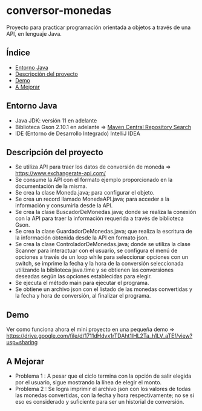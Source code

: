 # conversor-monedas
Proyecto para practicar programación orientada a objetos a través de una API, en lenguaje Java.

## Índice
- [Entorno Java](#entorno-java)
- [Descripción del proyecto](#descripción-del-proyecto)
- [Demo](#demo)
- [A Mejorar](#a-mejorar)

## Entorno Java
- Java JDK: versión 11 en adelante
- Biblioteca Gson 2.10.1 en adelante => [Maven Central Repository Search](https://mvnrepository.com/artifact/com.google.code.gson/gson)
- IDE (Entorno de Desarrollo Integrado) IntelliJ IDEA

## Descripción del proyecto
- Se utiliza API para traer los datos de conversión de moneda => https://www.exchangerate-api.com/
- Se consume la API con el formato ejemplo proporcionado en la documentación de la misma.
- Se crea la clase Moneda.java; para configurar el objeto.
- Se crea un record llamado MonedaAPI.java; para acceder a la información y consumirla desde la API.
- Se crea la clase BuscadorDeMonedas.java; donde se realiza la conexión con la API para traer la información requerida a través de biblioteca Gson.
- Se crea la clase GuardadorDeMonedas.java; que realiza la escritura de la información obtenida desde la API en formato json.
- Se crea la clase ControladorDeMonedas.java; donde se utiliza la clase Scanner para interactuar con el usuario, se configura el menú de opciones a través de un loop while para seleccionar opciones con un switch, se imprime la fecha y la hora de la conversión seleccionada utilizando la biblioteca java.time y se obtienen las conversiones deseadas según las opciones establecidas para elegir.
- Se ejecuta el método main para ejecutar el programa.
- Se obtiene un archivo json con el listado de las monedas convertidas y la fecha y hora de conversión, al finalizar el programa.

## Demo
Ver como funciona ahora el mini proyecto en una pequeña demo => https://drive.google.com/file/d/1711dHdvx1rTDAht1lHL2Ta_h1LV_aTEf/view?usp=sharing

## A Mejorar
- Problema 1 : A pesar que el ciclo termina con la opción de salir elegida por el usuario, sigue mostrando la línea de elegir el monto.
- Problema 2 : Se logra imprimir el archivo json con los valores de todas las monedas convertidas, con la fecha y hora respectivamente; no se si eso es considerado y suficiente para ser un historial de conversión.
